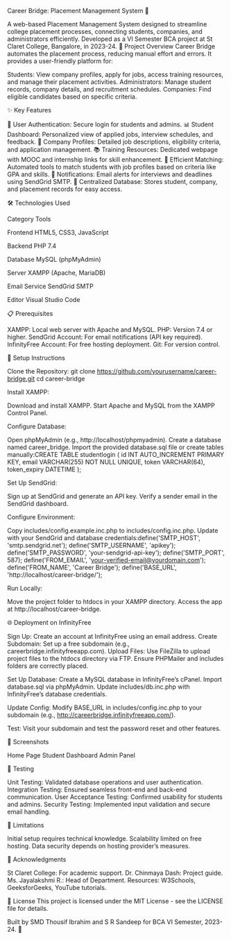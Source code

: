Career Bridge: Placement Management System 🌉
    
A web-based Placement Management System designed to streamline college placement processes, connecting students, companies, and administrators efficiently. Developed as a VI Semester BCA project at St Claret College, Bangalore, in 2023-24.
🎯 Project Overview
Career Bridge automates the placement process, reducing manual effort and errors. It provides a user-friendly platform for:

Students: View company profiles, apply for jobs, access training resources, and manage their placement activities.
Administrators: Manage student records, company details, and recruitment schedules.
Companies: Find eligible candidates based on specific criteria.

✨ Key Features

🔐 User Authentication: Secure login for students and admins.
📊 Student Dashboard: Personalized view of applied jobs, interview schedules, and feedback.
🏢 Company Profiles: Detailed job descriptions, eligibility criteria, and application management.
📚 Training Resources: Dedicated webpage with MOOC and internship links for skill enhancement.
🤝 Efficient Matching: Automated tools to match students with job profiles based on criteria like GPA and skills.
📧 Notifications: Email alerts for interviews and deadlines using SendGrid SMTP.
💾 Centralized Database: Stores student, company, and placement records for easy access.

🛠️ Technologies Used



Category
Tools



Frontend
HTML5, CSS3, JavaScript


Backend
PHP 7.4


Database
MySQL (phpMyAdmin)


Server
XAMPP (Apache, MariaDB)


Email Service
SendGrid SMTP


Editor
Visual Studio Code


📋 Prerequisites

XAMPP: Local web server with Apache and MySQL.
PHP: Version 7.4 or higher.
SendGrid Account: For email notifications (API key required).
InfinityFree Account: For free hosting deployment.
Git: For version control.

🚀 Setup Instructions

Clone the Repository:
git clone https://github.com/yourusername/career-bridge.git
cd career-bridge


Install XAMPP:

Download and install XAMPP.
Start Apache and MySQL from the XAMPP Control Panel.


Configure Database:

Open phpMyAdmin (e.g., http://localhost/phpmyadmin).
Create a database named career_bridge.
Import the provided database.sql file or create tables manually:CREATE TABLE studentlogin (
    id INT AUTO_INCREMENT PRIMARY KEY,
    email VARCHAR(255) NOT NULL UNIQUE,
    token VARCHAR(64),
    token_expiry DATETIME
);




Set Up SendGrid:

Sign up at SendGrid and generate an API key.
Verify a sender email in the SendGrid dashboard.


Configure Environment:

Copy includes/config.example.inc.php to includes/config.inc.php.
Update with your SendGrid and database credentials:define('SMTP_HOST', 'smtp.sendgrid.net');
define('SMTP_USERNAME', 'apikey');
define('SMTP_PASSWORD', 'your-sendgrid-api-key');
define('SMTP_PORT', 587);
define('FROM_EMAIL', 'your-verified-email@yourdomain.com');
define('FROM_NAME', 'Career Bridge');
define('BASE_URL', 'http://localhost/career-bridge/');




Run Locally:

Move the project folder to htdocs in your XAMPP directory.
Access the app at http://localhost/career-bridge.



🌐 Deployment on InfinityFree

Sign Up: Create an account at InfinityFree using an email address.
Create Subdomain: Set up a free subdomain (e.g., careerbridge.infinityfreeapp.com).
Upload Files:
Use FileZilla to upload project files to the htdocs directory via FTP.
Ensure PHPMailer and includes folders are correctly placed.


Set Up Database:
Create a MySQL database in InfinityFree’s cPanel.
Import database.sql via phpMyAdmin.
Update includes/db.inc.php with InfinityFree’s database credentials.


Update Config:
Modify BASE_URL in includes/config.inc.php to your subdomain (e.g., http://careerbridge.infinityfreeapp.com/).


Test: Visit your subdomain and test the password reset and other features.

📸 Screenshots



Home Page
Student Dashboard
Admin Panel








🧪 Testing

Unit Testing: Validated database operations and user authentication.
Integration Testing: Ensured seamless front-end and back-end communication.
User Acceptance Testing: Confirmed usability for students and admins.
Security Testing: Implemented input validation and secure email handling.

📝 Limitations

Initial setup requires technical knowledge.
Scalability limited on free hosting.
Data security depends on hosting provider’s measures.

🙌 Acknowledgments

St Claret College: For academic support.
Dr. Chinmaya Dash: Project guide.
Ms. Jayalakshmi R.: Head of Department.
Resources: W3Schools, GeeksforGeeks, YouTube tutorials.

📜 License
This project is licensed under the MIT License - see the LICENSE file for details.

Built by SMD Thousif Ibrahim and S R Sandeep for BCA VI Semester, 2023-24. 🚀
